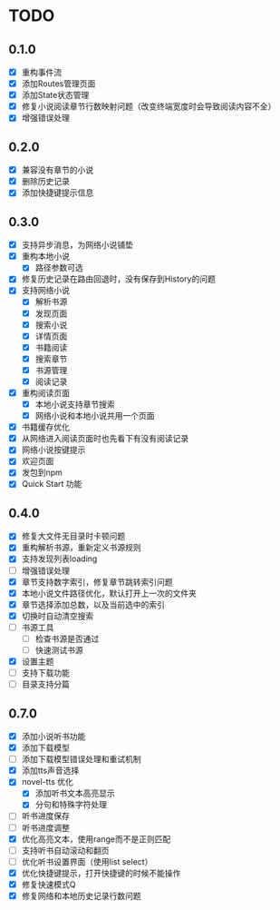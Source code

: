 # TODO

## 0.1.0

- [x] 重构事件流
- [x] 添加Routes管理页面
- [x] 添加State状态管理
- [x] 修复小说阅读章节行数映射问题（改变终端宽度时会导致阅读内容不全）
- [x] 增强错误处理

## 0.2.0

- [x] 兼容没有章节的小说
- [x] 删除历史记录
- [x] 添加快捷键提示信息

## 0.3.0

- [x] 支持异步消息，为网络小说铺垫
- [x] 重构本地小说
  - [x] 路径参数可选
- [x] 修复历史记录在路由回退时，没有保存到History的问题
- [x] 支持网络小说
  - [x] 解析书源
  - [x] 发现页面
  - [x] 搜索小说
  - [x] 详情页面
  - [x] 书籍阅读
  - [x] 搜索章节
  - [x] 书源管理
  - [x] 阅读记录
- [x] 重构阅读页面
  - [x] 本地小说支持章节搜索
  - [x] 网络小说和本地小说共用一个页面
- [x] 书籍缓存优化
- [x] 从网络进入阅读页面时也先看下有没有阅读记录
- [x] 网络小说按键提示
- [x] 欢迎页面
- [x] 发包到npm
- [x] Quick Start 功能

## 0.4.0

- [x] 修复大文件无目录时卡顿问题
- [x] 重构解析书源，重新定义书源规则
- [x] 支持发现列表loading
- [ ] 增强错误处理
- [x] 章节支持数字索引，修复章节跳转索引问题
- [x] 本地小说文件路径优化，默认打开上一次的文件夹
- [x] 章节选择添加总数，以及当前选中的索引
- [x] 切换时自动清空搜索
- [ ] 书源工具
  - [ ] 检查书源是否通过
  - [ ] 快速测试书源
- [x] 设置主题
- [ ] 支持下载功能
- [ ] 目录支持分篇

## 0.7.0

- [x] 添加小说听书功能
- [x] 添加下载模型
- [ ] 添加下载模型错误处理和重试机制
- [x] 添加tts声音选择
- [x] novel-tts 优化
  - [x] 添加听书文本高亮显示
  - [x] 分句和特殊字符处理
- [ ] 听书进度保存
- [ ] 听书进度调整
- [x] 优化高亮文本，使用range而不是正则匹配
- [ ] 支持听书自动滚动和翻页
- [ ] 优化听书设置界面（使用list select）
- [x] 优化快捷键提示，打开快捷键的时候不能操作
- [x] 修复快速模式Q
- [x] 修复网络和本地历史记录行数问题
